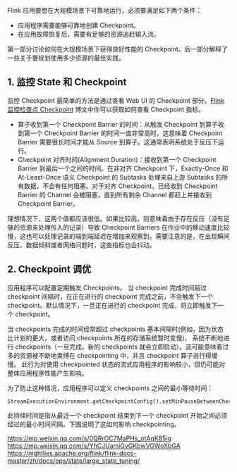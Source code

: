 Flink 应用要想在大规模场景下可靠地运行，必须要满足如下两个条件：
- 应用程序需要能够可靠地创建 Checkpoint。
- 在应用故障恢复后，需要有足够的资源追赶输入流。

第一部分讨论如何在大规模场景下获得良好性能的 Checkpoint。后一部分解释了一些关于要规划使用多少资源的最佳实践。

## 1. 监控 State 和 Checkpoint

监控 Checkpoint 最简单的方法是通过查看 Web UI 的 Checkpoint 部分。[Flink 监控检查点 Checkpoint](https://smartsi.blog.csdn.net/article/details/127038971) 博文中你可以获取如何查看 Checkpoint 指标。


- 算子收到第一个 Checkpoint Barrier 的时间：从触发 Checkpoint 到算子收到第一个 Checkpoint Barrier 的时间一直非常高时，这意味着 Checkpoint Barrier 需要很长时间才能从 Source 到算子。这通常表明系统处于反压下运行。
- Checkpoint 对齐时间(Alignment Duration)：接收到第一个 Checkpoint Barrier 到最后一个之间的时间。在非对齐 Checkpoint 下，Exactly-Once 和 At-Least-Once 语义 Checkpoint 的 Subtasks 处理来自上游 Subtasks 的所有数据，不会有任何阻塞。对于对齐 Checkpoint，已经收到 Checkpoint Barrier 的 Channel 会被阻塞，直到所有剩余 Channel 都赶上并接收到 Checkpoint Barrier。

理想情况下，这两个值都应该很低。如果比较高，则意味着由于存在反压（没有足够的资源来处理传入的记录）导致 Checkpoint Barriers 在作业中的移动速度比较慢，这也可以处理记录的端到端延迟在增加来观察到。需要注意的是，在出现瞬间反压、数据倾斜或者网络问题时，这些指标也会抖动。


## 2. Checkpoint 调优

应用程序可以配置定期触发 Checkpoints。 当 checkpoint 完成时间超过 checkpoint 间隔时，在正在进行的 checkpoint 完成之前，不会触发下一个 checkpoint。默认情况下，一旦正在进行的 checkpoint 完成，将立即触发下一个 checkpoint。

当 checkpoints 完成的时间经常超过 checkpoints 基本间隔时(例如，因为状态比计划的更大，或者访问 checkpoints 所在的存储系统暂时变慢)， 系统不断地进行 checkpoints（一旦完成，新的 checkpoints 就会立即启动）。这可能意味着过多的资源被不断地束缚在 checkpointing 中，并且 checkpoint 算子进行得缓慢。 此行为对使用 checkpointed 状态的流式应用程序的影响较小，但仍可能对整体应用程序性能产生影响。

为了防止这种情况，应用程序可以定义 checkpoints 之间的最小等待时间：
```
StreamExecutionEnvironment.getCheckpointConfig().setMinPauseBetweenCheckpoints(milliseconds)
```
此持续时间是指从最近一个 checkpoint 结束到下一个 checkpoint 开始之间必须经过的最小时间间隔。下图说明了这如何影响 checkpointing。




https://mp.weixin.qq.com/s/0QRrOC7MaPHs_otAqK85ig
https://mp.weixin.qq.com/s/YhCJUamiGvGKbwVGWoXbGA
https://nightlies.apache.org/flink/flink-docs-master/zh/docs/ops/state/large_state_tuning/
